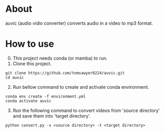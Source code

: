 # About
auvic (audio vidio converter) converts audio in a video to mp3 format.
# How to use
0. This project needs conda (or mamba) to run.
1. Clone this project.
```
git clone https://github.com/tomsawyer0224/auvic.git
cd auvic
```
2. Run bellow command to create and activate conda environment.
```
conda env create -f environment.yml
conda activate auvic
```
3. Run the following command to convert videos from 'source directory' and save them into 'target directory'.
```
python convert.py -s <source directory> -t <target directory>
```
